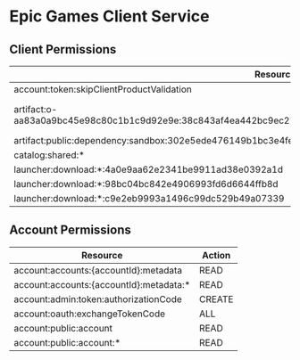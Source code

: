 # Epic Games Client Service


## Client Permissions
| Resource | Action |
| -------- | ------ |
| account:token:skipClientProductValidation | ALL |
| artifact:o-aa83a0a9bc45e98c80c1b1c9d92e9e:38c843af4ea442bc9ec27a1b31aec903:4a0e9aa62e2341be9911ad38e0392a1d | CREATE READ UPDATE |
| artifact:public:dependency:sandbox:302e5ede476149b1bc3e4fe6ae45e50e:artifact:*:ticket | CREATE |
| catalog:shared:* | READ |
| launcher:download:*:4a0e9aa62e2341be9911ad38e0392a1d | READ |
| launcher:download:*:98bc04bc842e4906993fd6d6644ffb8d | READ |
| launcher:download:*:c9e2eb9993a1496c99dc529b49a07339 | READ |

## Account Permissions
| Resource | Action |
| -------- | ------ |
| account:accounts:{accountId}:metadata | READ |
| account:accounts:{accountId}:metadata:* | READ |
| account:admin:token:authorizationCode | CREATE |
| account:oauth:exchangeTokenCode | ALL |
| account:public:account | READ |
| account:public:account:* | READ |

